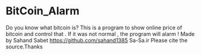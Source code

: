 # BitCoin_Alarm
Do you know what bitcoin is?  This is a program to show online price of bitcoin and control that . If it was not normal , the program will alarm !
Made by Sahand Sabet
https://github.com/sahand1385
Sa-Sa.ir
Please cite the source.Thanks